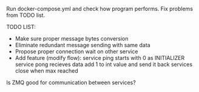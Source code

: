 Run docker-compose.yml and check how program performs. Fix problems from TODO list. 

TODO LIST:

- Make sure proper message bytes conversion
- Eliminate redundant message sending with same data
- Propose proper connection wait on other service
- Add feature (modify flow):
    service ping starts with 0 as INITIALIZER
    service pong recieves data add 1 to int value and send it back
    services close when max reached


Is ZMQ good for communication between services?